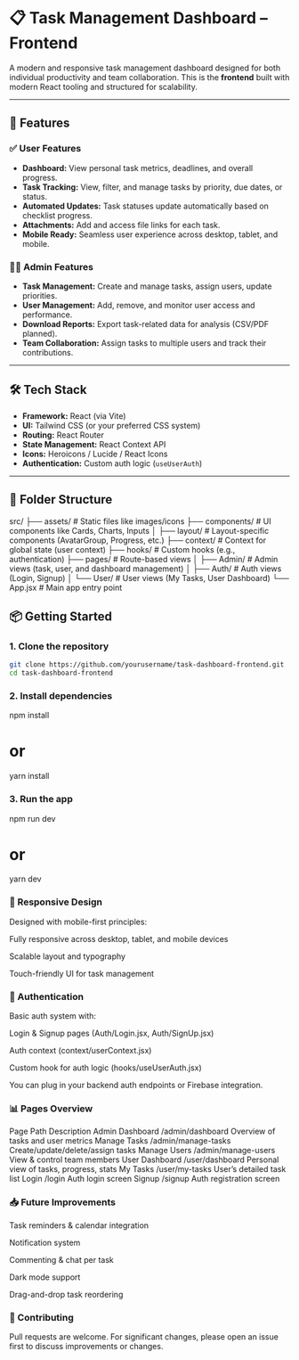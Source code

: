 # 📋 Task Management Dashboard – Frontend

A modern and responsive task management dashboard designed for both individual productivity and team collaboration. This is the **frontend** built with modern React tooling and structured for scalability.

---

## 🚀 Features

### ✅ User Features
- **Dashboard:** View personal task metrics, deadlines, and overall progress.
- **Task Tracking:** View, filter, and manage tasks by priority, due dates, or status.
- **Automated Updates:** Task statuses update automatically based on checklist progress.
- **Attachments:** Add and access file links for each task.
- **Mobile Ready:** Seamless user experience across desktop, tablet, and mobile.

### 👨‍💼 Admin Features
- **Task Management:** Create and manage tasks, assign users, update priorities.
- **User Management:** Add, remove, and monitor user access and performance.
- **Download Reports:** Export task-related data for analysis (CSV/PDF planned).
- **Team Collaboration:** Assign tasks to multiple users and track their contributions.

---

## 🛠️ Tech Stack

- **Framework:** React (via Vite)
- **UI:** Tailwind CSS (or your preferred CSS system)
- **Routing:** React Router
- **State Management:** React Context API
- **Icons:** Heroicons / Lucide / React Icons
- **Authentication:** Custom auth logic (`useUserAuth`)

---

## 📁 Folder Structure

src/
├── assets/ # Static files like images/icons
├── components/ # UI components like Cards, Charts, Inputs
│ ├── layout/ # Layout-specific components (AvatarGroup, Progress, etc.)
├── context/ # Context for global state (user context)
├── hooks/ # Custom hooks (e.g., authentication)
├── pages/ # Route-based views
│ ├── Admin/ # Admin views (task, user, and dashboard management)
│ ├── Auth/ # Auth views (Login, Signup)
│ └── User/ # User views (My Tasks, User Dashboard)
└── App.jsx # Main app entry point


## 📦 Getting Started

### 1. Clone the repository

````bash
git clone https://github.com/yourusername/task-dashboard-frontend.git
cd task-dashboard-frontend
````



### 2. Install dependencies

npm install
# or
yarn install


### 3. Run the app

npm run dev
# or
yarn dev


### 📲 Responsive Design
Designed with mobile-first principles:

Fully responsive across desktop, tablet, and mobile devices

Scalable layout and typography

Touch-friendly UI for task management

### 🔐 Authentication
Basic auth system with:

Login & Signup pages (Auth/Login.jsx, Auth/SignUp.jsx)

Auth context (context/userContext.jsx)

Custom hook for auth logic (hooks/useUserAuth.jsx)

You can plug in your backend auth endpoints or Firebase integration.

### 📊 Pages Overview
Page	Path	Description
Admin Dashboard	/admin/dashboard	Overview of tasks and user metrics
Manage Tasks	/admin/manage-tasks	Create/update/delete/assign tasks
Manage Users	/admin/manage-users	View & control team members
User Dashboard	/user/dashboard	Personal view of tasks, progress, stats
My Tasks	/user/my-tasks	User’s detailed task list
Login	/login	Auth login screen
Signup	/signup	Auth registration screen

### 📥 Future Improvements
Task reminders & calendar integration

Notification system

Commenting & chat per task

Dark mode support

Drag-and-drop task reordering

### 🤝 Contributing
Pull requests are welcome. For significant changes, please open an issue first to discuss improvements or changes.